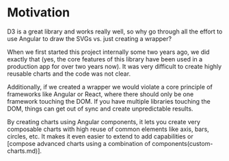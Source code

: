 # Motivation

D3 is a great library and works really well, so why go through all the effort to use Angular to draw the SVGs vs. just creating a wrapper?

When we first started this project internally some two years ago, we did exactly that \(yes, the core features of this library have been used in a production app for over two years now\). It was very difficult to create highly reusable charts and the code was not clear.

Additionally, if we created a wrapper we would violate a core principle of frameworks like Angular or React, where there should only be one framework touching the DOM. If you have multiple libraries touching the DOM, things can get out of sync and create unpredictable results.

By creating charts using Angular components, it lets you create very composable charts with high reuse of common elements like axis, bars, circles, etc. It makes it even easier to extend to add capabilities or \[compose advanced charts using a combination of components\(custom-charts.md\)\].

